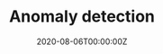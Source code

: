 ---
date: "2020-08-06T00:00:00Z"
external_link: 
image:
  focal_point: Smart
summary: Classification of the operational states of a wastewater treatment plant through clustering (hierarchical, partitioning, model-based, and modal clustering), hidden Markov models, and dimension reduction methods.
tags:
- anomaly detection
- clustering
- predictive maintenance 
- dimension reduction
- time series
title: Anomaly detection
---